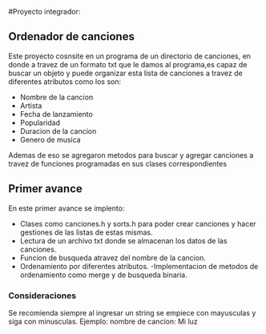 #Proyecto integrador:
## Ordenador de canciones 
Este proyecto cosnsite en un programa de un directorio de canciones, en donde a travez de un formato txt que le damos al programa,es capaz de buscar un objeto y  puede organizar esta lista de canciones a travez de diferentes atributos como los son:
- Nombre de la cancion 
- Artista 
- Fecha de lanzamiento
- Popularidad 
- Duracion de la cancion 
- Genero de musica 

Ademas de eso se agregaron metodos para buscar y agregar  canciones a travez de funciones programadas en sus clases correspondientes 

## Primer avance 
En este primer avance se implento:
- Clases como canciones.h y sorts.h para poder crear canciones y hacer gestiones de las listas de estas mismas.
- Lectura de un archivo txt donde se almacenan los datos de las canciones.
- Funcion de busqueda atravez del nombre de la cancion.
- Ordenamiento por diferentes atributos.
-Implementacion de metodos de ordenamiento como merge y de busqueda binaria.
### Consideraciones 
Se recomienda siempre al ingresar un string se empiece con mayusculas y siga con minusculas. Ejemplo: nombre de cancion: Mi luz 
